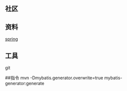 ## 社区

## 资料
[spring](https://docs.spring.io/spring/docs/5.0.3.RELEASE/spring-framework-reference/web.html)

## 工具
git

##指令
mvn -Dmybatis.generator.overwrite=true mybatis-generator:generate